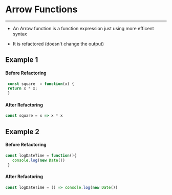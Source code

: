 
# Arrow Functions
___

* An Arrow function is a function expression just using more efficent syntax

* It is refactored (doesn't change the output)

## Example 1
#### Before Refactoring
```javascript
 const square  = function(x) {
 return x * x;
 }
```
#### After Refactoring
```javascript
const square = x => x * x
```

## Example 2
#### Before Refactoring
``` javascript
const logDateTime = function(){
   console.log(new Date())
 }
 ```
#### After Refactoring
``` javascript
const logDateTime = () => console.log(new Date())
```
